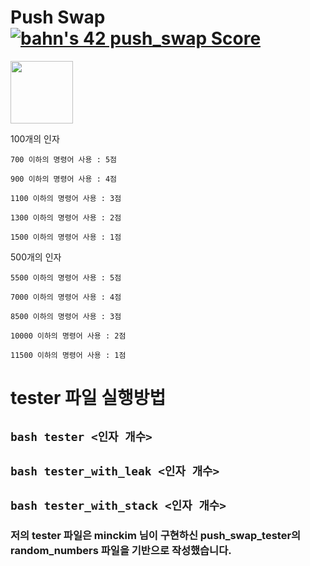 # Push Swap [![bahn's 42 push_swap Score](https://badge42.vercel.app/api/v2/cl1n6fb2j003009l0lfanbfyx/project/2315763)](https://github.com/JaeSeoKim/badge42)

<a href="https://ahngbeom-bahn.notion.site/Push_Swap-21572385d3744c038e8e102dd5a60556">
<img src="https://pbs.twimg.com/profile_images/1381737932780752896/MbHGl54A_400x400.png" width=100>
</a>

<!-- [![](https://pbs.twimg.com/profile_images/1381737932780752896/MbHGl54A_400x400.png)](https://ahngbeom-bahn.notion.site/Push_Swap-21572385d3744c038e8e102dd5a60556) -->


100개의 인자

	700 이하의 명령어 사용 : 5점

	900 이하의 명령어 사용 : 4점

	1100 이하의 명령어 사용 : 3점

	1300 이하의 명령어 사용 : 2점

	1500 이하의 명령어 사용 : 1점

500개의 인자

	5500 이하의 명령어 사용 : 5점

	7000 이하의 명령어 사용 : 4점

	8500 이하의 명령어 사용 : 3점

	10000 이하의 명령어 사용 : 2점

	11500 이하의 명령어 사용 : 1점


# tester 파일 실행방법

## ``` bash tester <인자 개수> ```
## ``` bash tester_with_leak <인자 개수> ```
## ``` bash tester_with_stack <인자 개수> ```


### 저의 tester 파일은 minckim 님이 구현하신 push_swap_tester의 random_numbers 파일을 기반으로 작성했습니다.
